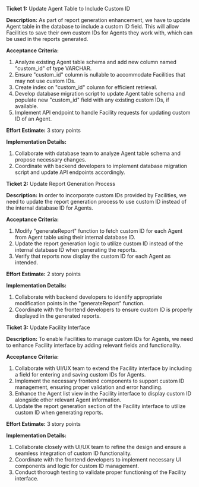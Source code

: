 **Ticket 1:** Update Agent Table to Include Custom ID

**Description:**
As part of report generation enhancement, we have to update Agent table in the database to include a custom ID field. This will allow Facilities to save their own custom IDs for Agents they work with, which can be used in the reports generated.

**Acceptance Criteria:**
1. Analyze existing Agent table schema and add new column named "custom_id" of type VARCHAR.
2. Ensure "custom_id" column is nullable to accommodate Facilities that may not use custom IDs.
3. Create index on "custom_id" column for efficient retrieval.
4. Develop database migration script to update Agent table schema and populate new "custom_id" field with any existing custom IDs, if available.
5. Implement API endpoint to handle Facility requests for updating custom ID of an Agent.

**Effort Estimate:** 3 story points

**Implementation Details:**
1. Collaborate with database team to analyze Agent table schema and propose necessary changes.
2. Coordinate with backend developers to implement database migration script and update API endpoints accordingly.


**Ticket 2:** Update Report Generation Process

**Description:** In order to incorporate custom IDs provided by Facilities, we need to update the report generation process to use custom ID instead of the internal database ID for Agents.

**Acceptance Criteria:**
1. Modify "generateReport" function to fetch custom ID for each Agent from Agent table using their internal database ID.
2. Update the report generation logic to utilize custom ID instead of the internal database ID when generating the reports.
3. Verify that reports now display the custom ID for each Agent as intended.

**Effort Estimate:** 2 story points

**Implementation Details:**
1. Collaborate with backend developers to identify appropriate modification points in the "generateReport" function.
2. Coordinate with the frontend developers to ensure custom ID is properly displayed in the generated reports.


**Ticket 3:** Update Facility Interface

**Description:** To enable Facilities to manage custom IDs for Agents, we need to enhance Facility interface by adding relevant fields and functionality.

**Acceptance Criteria:**
1. Collaborate with UI/UX team to extend the Facility interface by including a field for entering and saving custom IDs for Agents.
2. Implement the necessary frontend components to support custom ID management, ensuring proper validation and error handling.
3. Enhance the Agent list view in the Facility interface to display custom ID alongside other relevant Agent information.
4. Update the report generation section of the Facility interface to utilize custom ID when generating reports.

**Effort Estimate:** 3 story points

**Implementation Details:**
1. Collaborate closely with UI/UX team to refine the design and ensure a seamless integration of custom ID functionality.
2. Coordinate with the frontend developers to implement necessary UI components and logic for custom ID management.
3. Conduct thorough testing to validate proper functioning of the Facility interface.